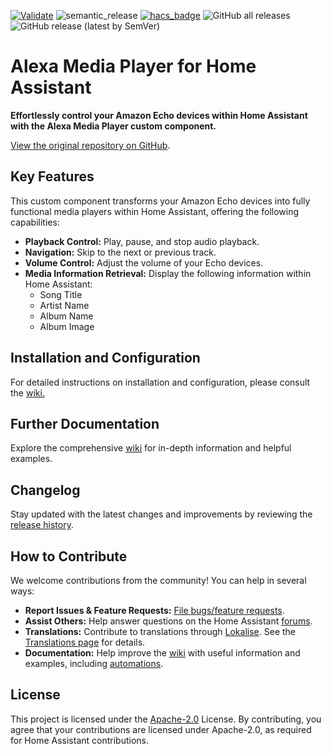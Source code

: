 [![Validate](https://github.com/alandtse/alexa_media_player/actions/workflows/validate.yaml/badge.svg)](https://github.com/alandtse/alexa_media_player/actions/workflows/validate.yaml)
![semantic_release](https://github.com/alandtse/alexa_media_player/workflows/semantic_release/badge.svg)
[![hacs_badge](https://img.shields.io/badge/HACS-Default-orange.svg)](https://github.com/hacs/integration)
![GitHub all releases](https://img.shields.io/github/downloads/alandtse/alexa_media_player/total)
![GitHub release (latest by SemVer)](https://img.shields.io/github/downloads/alandtse/alexa_media_player/latest/total)

# Alexa Media Player for Home Assistant

**Effortlessly control your Amazon Echo devices within Home Assistant with the Alexa Media Player custom component.**

[View the original repository on GitHub](https://github.com/alandtse/alexa_media_player).

## Key Features

This custom component transforms your Amazon Echo devices into fully functional media players within Home Assistant, offering the following capabilities:

*   **Playback Control:** Play, pause, and stop audio playback.
*   **Navigation:** Skip to the next or previous track.
*   **Volume Control:** Adjust the volume of your Echo devices.
*   **Media Information Retrieval:** Display the following information within Home Assistant:
    *   Song Title
    *   Artist Name
    *   Album Name
    *   Album Image

## Installation and Configuration

For detailed instructions on installation and configuration, please consult the [wiki.](https://github.com/alandtse/alexa_media_player/wiki/Configuration)

## Further Documentation

Explore the comprehensive [wiki](https://github.com/alandtse/alexa_media_player/wiki) for in-depth information and helpful examples.

## Changelog

Stay updated with the latest changes and improvements by reviewing the [release history](https://github.com/alandtse/alexa_media_player/releases).

## How to Contribute

We welcome contributions from the community! You can help in several ways:

*   **Report Issues & Feature Requests:** [File bugs/feature requests](https://github.com/alandtse/alexa_media_player/issues).
*   **Assist Others:** Help answer questions on the Home Assistant [forums](https://community.home-assistant.io/t/echo-devices-alexa-as-media-player-testers-needed/58639).
*   **Translations:** Contribute to translations through [Lokalise](https://app.lokalise.com/project/465185555eee18dd537ca6.39714580/).  See the [Translations page](https://github.com/alandtse/alexa_media_player/wiki/Translations) for details.
*   **Documentation:** Help improve the [wiki](https://github.com/alandtse/alexa_media_player/wiki) with useful information and examples, including [automations](https://github.com/alandtse/alexa_media_player/wiki/Examples%3A-Automation).

## License

This project is licensed under the [Apache-2.0](LICENSE) License. By contributing, you agree that your contributions are licensed under Apache-2.0, as required for Home Assistant contributions.